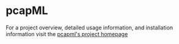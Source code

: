# pcapML

For a project overview, detailed usage information, and installation information visit the [pcapml's project homepage](https://nprint.github.io/pcapml)

